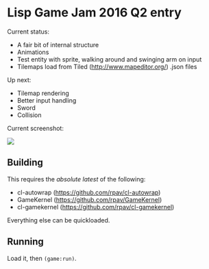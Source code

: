 # Lisp Game Jam 2016 Q2 entry

Current status:

* A fair bit of internal structure
* Animations
* Test entity with sprite, walking around and swinging arm on input
* Tilemaps load from Tiled (http://www.mapeditor.org/) .json files

Up next:

* Tilemap rendering
* Better input handling
* Sword
* Collision

Current screenshot:

<img src="http://ogmo.mephle.net/lgj/current-20160502-1106.gif">

## Building

This requires the *absolute latest* of the following:

* cl-autowrap        (https://github.com/rpav/cl-autowrap)
* GameKernel         (https://github.com/rpav/GameKernel)
* cl-gamekernel      (https://github.com/rpav/cl-gamekernel)

Everything else can be quickloaded.

## Running

Load it, then `(game:run)`.
